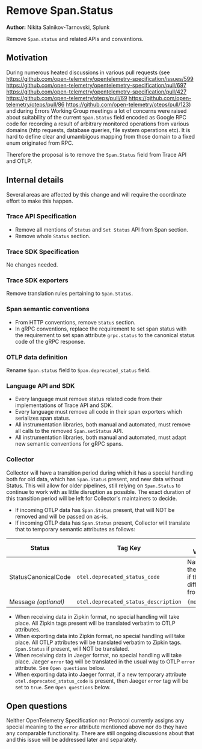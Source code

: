 # Remove Span.Status

**Author:** Nikita Salnikov-Tarnovski, Splunk

Remove `Span.status` and related APIs and conventions.

## Motivation

During numerous heated discussions in various pull requests (see
https://github.com/open-telemetry/opentelemetry-specification/issues/599
https://github.com/open-telemetry/opentelemetry-specification/pull/697
https://github.com/open-telemetry/opentelemetry-specification/pull/427
https://github.com/open-telemetry/oteps/pull/69
https://github.com/open-telemetry/oteps/pull/86
https://github.com/open-telemetry/oteps/pull/123) 
and during Errors Working Group meetings a lot of concerns were raised about suitability of the current `Span.Status` 
field encoded as Google RPC code for recording a result of arbitrary monitored operations from various domains 
(http requests, database queries, file system operations etc). It is hard to define clear and umambigous mapping
from those domain to a fixed enum originated from RPC.

Therefore the proposal is to remove the `Span.Status` field from Trace API and OTLP.

## Internal details

Several areas are affected by this change and will require the coordinate effort to make this happen.

### Trace API Specification

* Remove all mentions of `Status` and `Set Status` API from Span section.
* Remove whole `Status` section.

### Trace SDK Specification

No changes needed.

### Trace SDK exporters

Remove translation rules pertaining to `Span.Status`.

### Span semantic conventions

* From HTTP conventions, remove `Status` section.
* In gRPC conventions, replace the requirement to set span status with the requirement to set span attribute `grpc.status` 
to the canonical status code of the gRPC response.

### OTLP data definition

Rename `Span.status` field to `Span.deprecated_status` field.

### Language API and SDK

* Every language must remove status related code from their implementations of Trace API and SDK.
* Every language must remove all code in their span exporters which serializes span status.
* All instrumentation libraries, both manual and automated, must remove all calls to the removed `Span.setStatus` API.
* All instrumentation libraries, both manual and automated, must adapt new semantic conventions for gRPC spans.

### Collector

Collector will have a transition period during which it has a special handling both for old data, 
which has `Span.Status` present, and new data without Status. 
This will allow for older pipelines, still relying on `Span.Status` to continue to work with as little disruption as possible. 
The exact duration of this transition period will be left for Collector's maintainers to decide.

* If incoming OTLP data has `Span.Status` present, that will NOT be removed and will be passed on as-is.
* If incoming OTLP data has `Span.Status` present, Collector will translate that to temporary semantic attributes as follows:

|Status|Tag Key| Tag Value|
|--|--|--|
|StatusCanonicalCode | `otel.deprecated_status_code` | Name of the code, if that differs from ‘OK’ |
|Message *(optional)* | `otel.deprecated_status_description` | `{message}` |

* When receiving data in Zipkin format, no special handling will take place. 
All Zipkin tags present will be translated verbatim to OTLP attributes.
* When exporting data into Zipkin format, no special handling will take place. 
All OTLP attributes will be translated verbatim to Zipkin tags. 
`Span.Status` if present, will NOT be translated.
* When receiving data in Jaeger format, no special handling will take place. 
Jaeger `error` tag will be translated in the usual way to OTLP `error` attribute. 
See `Open questions` below.
* When exporting data into Jaeger format, if a new temporary attribute `otel.deprecated_status_code` is present, 
then Jaeger `error` tag will be set to `true`. 
See `Open questions` below.


## Open questions
Neither OpenTelemetry Specification nor Protocol currently assigns any special meaning to the `error` attribute mentioned above 
nor do they have any comparable functionality. 
There are still ongoing discussions about that and this issue will be addressed later and separately.
